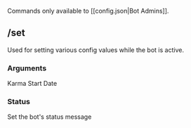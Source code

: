 Commands only available to [[config.json|Bot Admins]].

## /set
Used for setting various config values while the bot is active.

### Arguments
Karma Start Date

### Status
Set the bot's status message

